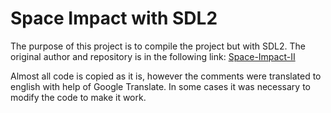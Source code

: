 # Space Impact with SDL2

The purpose of this project is to compile the project but with SDL2.
The original author and repository is in the following link: [Space-Impact-II](https://github.com/VoidXH/Space-Impact-II)

Almost all code is copied as it is, however the comments were translated to english with help of Google Translate.
In some cases it was necessary to modify the code to make it work.